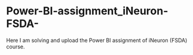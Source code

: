 # Power-BI-assignment_iNeuron-FSDA-
Here I am solving and upload the Power BI assignment of iNeuron (FSDA) course.
